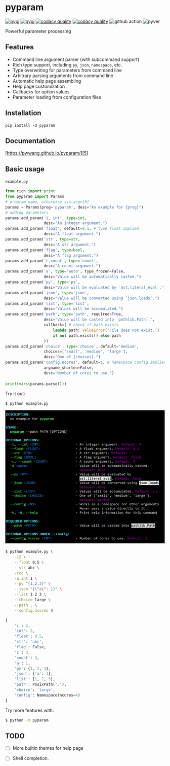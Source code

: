# pyparam
[![pypi][1]][2] [![pypi][10]][11] [![codacy quality][4]][6] [![codacy quality][7]][6] ![github action][3] ![pyver][8]

Powerful parameter processing

## Features
- Command line argument parser (with subcommand support)
- Rich type support, including `py`, `json`, `namespace`, etc.
- Type overwriting for parameters from command line
- Arbitrary parsing arguments from command line
- Automatic help page assembling
- Help page customization
- Callbacks for option values
- Parameter loading from configuration files

## Installation
```shell
pip install -U pyparam
```

## Documentation
[https://pwwang.github.io/pyparam/][5]

## Basic usage

`example.py`

```python
from rich import print
from pyparam import Params
# program name, otherwise sys.argv[0]
params = Params(prog='pyparam', desc="An example for {prog}")
# adding parameters
params.add_param('i, int', type=int,
                 desc="An integer argument.")
params.add_param('float', default=0.1, # type float implied
                 desc="A float argument.")
params.add_param('str', type=str,
                 desc="A str argument.")
params.add_param('flag', type=bool,
                 desc="A flag argument.")
params.add_param('c,count', type='count',
                 desc="A count argument.")
params.add_param('a', type='auto', type_frozen=False,
                 desc="Value will be automatically casted.")
params.add_param('py', type='py',
                 desc="Value will be evaluated by `ast.literal_eval`.")
params.add_param('json', type='json',
                 desc="Value will be converted using `json.loads`.")
params.add_param('list', type='list',
                 desc="Values will be accumulated.")
params.add_param('path', type='path', required=True,
                 desc="Value will be casted into `pathlib.Path`.",
                 callback=( # check if path exists
                     lambda path: ValueError('File does not exist.')
                     if not path.exists() else path
                 ))
params.add_param('choice', type='choice', default='medium',
                 choices=['small', 'medium', 'large'],
                 desc="One of {choices}.")
params.add_param('config.ncores', default=1, # namespace config implied
                 argname_shorten=False,
                 desc='Number of cores to use.')

print(vars(params.parse()))
```

Try it out:
```sh
$ python example.py
```

![help](./pyparam-help.png)

```sh
$ python example.py \
    -i2 \
    --float 0.5 \
    --str abc \
    -ccc \
    -a:int 1 \
    --py "{1,2,3}" \
    --json "{\"a\": 1}" \
    --list 1 2 3 \
    --choice large \
    --path . \
    --config.ncores 4
```
```python
{
    'i': 2,
    'int': 2,
    'float': 0.5,
    'str': 'abc',
    'flag': False,
    'c': 3,
    'count': 3,
    'a': 1,
    'py': {1, 2, 3},
    'json': {'a': 1},
    'list': [1, 2, 3],
    'path': PosixPath('.'),
    'choice': 'large',
    'config': Namespace(ncores=4)
}
```

Try more features with:
```sh
$ python -m pyparam
```

## TODO
- [ ] More builtin themes for help page
- [ ] Shell completion.


[1]: https://img.shields.io/pypi/v/pyparam.svg?style=flat-square
[2]: https://pypi.org/project/pyparam/
[3]: https://img.shields.io/github/workflow/status/pwwang/pyparam/Build%20and%20Deploy?style=flat-square
[4]: https://img.shields.io/codacy/grade/a34b1afaccf84019a6b138d40932d566.svg?style=flat-square
[5]: https://pwwang.github.io/pyparam/
[6]: https://app.codacy.com/project/pwwang/pyparam/dashboard
[7]: https://img.shields.io/codacy/coverage/a34b1afaccf84019a6b138d40932d566.svg?style=flat-square
[8]: https://img.shields.io/pypi/pyversions/pyparam.svg?style=flat-square
[9]: https://raw.githubusercontent.com/pwwang/pyparam/master/docs/static/help.png
[10]: https://img.shields.io/github/tag/pwwang/pyparam.svg?style=flat-square
[11]: https://github.com/pwwang/pyparam
